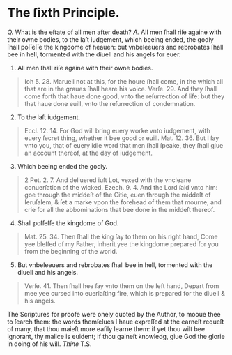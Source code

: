 # The ſixth Principle.

*Q.* What is the eſtate of all men after death?
*A.* All men ſhall riſe againe with their owne bodies, to the laſt iudgement, which beeing ended, the godly ſhall poſſeſſe the kingdome of heauen: but vnbeleeuers and rebrobates ſhall bee in hell, tormented with the diuell and his angels for euer.

1. All men ſhall riſe againe with their owne bodies.
  > Ioh 5. 28. Maruell not at this, for the houre ſhall come, in the which all that are in the graues ſhall heare his voice.
  > Verſe. 29. And they ſhall come forth that haue done good, vnto the reſurrection of life: but they that haue done euill, vnto the reſurrection of condemnation.
2. To the laſt iudgement.
  > Eccl. 12. 14. For God will bring euery worke vnto iudgement, with euery ſecret thing, whether it bee good or euill.
  > Mat. 12. 36. But I ſay vnto you, that of euery idle word that men ſhall ſpeake, they ſhall giue an account thereof, at the day of iudgement.
3. Which beeing ended the godly.
  > 2 Pet. 2. 7. And deliuered iuſt Lot, vexed with the vncleane conuerſation of the wicked.
  > Ezech. 9. 4. And the Lord ſaid vnto him: goe through the middeſt of the Citie, euen through the middeſt of Ieruſalem, & ſet a marke vpon the forehead of them that mourne, and crie for all the abbominations that bee done in the middeſt thereof.
4. Shall poſſeſſe the kingdome of God.
  > Mat. 25. 34. Then ſhall the king ſay to them on his right hand, Come yee bleſſed of my Father, inherit yee the kingdome prepared for you from the beginning of the world.
5. But vnbeleeuers and rebrobates ſhall bee in hell, tormented with the diuell and his angels.
  > Verſe. 41. Then ſhall hee ſay vnto them on the left hand, Depart from mee yee cursed into euerlaſting fire, which is prepared for the diuell & his angels.

The Scriptures for proofe were onely quoted by the Author, to mooue thee to ſearch them: the words themſelues I haue expreſſed at the earneſt requeſt of many, that thou maieſt more eaſily learne them: if yet thou wilt bee ignorant, thy malice is euident; if thou gaineſt knowledg, giue God the glorie in doing of his will. *Thine* T.S.